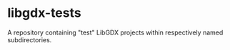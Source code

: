 # libgdx-tests
A repository containing "test" LibGDX projects within respectively named subdirectories.
